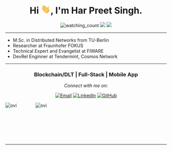 <h1 align="center">Hi <img src="https://raw.githubusercontent.com/ABSphreak/ABSphreak/master/gifs/Hi.gif" width="30px">, I'm Har Preet Singh.  </h1>
<p align="center">
  <img src="https://komarev.com/ghpvc/?username=OvinduWijethunge&color=brightgreen" alt="watching_count" />
  <img src="https://img.shields.io/badge/Focus-Distributed and Decentralized Systems-brightgreen" />
  <img src="https://img.shields.io/badge/Lives-Germany-success" />
</p>
<hr>

- M.Sc. in Distributed Networks from TU-Berlin
- Researcher at Fraunhofer FOKUS
- Technical Expert and Evangelist at FIWARE
- DevRel Enginner at Tendermint, Cosmos Network

<hr>
<h3 align="center">Blockchain/DLT | Full-Stack | Mobile App </h3>
<p align="center"> 
  <i> Connect with me on:</i>
</p>

<p align="center">
<a href="mailto:harpreet.singh@fiware.org" target="_blank"><img src="https://img.shields.io/badge/-Gmail-c14438?style=flat-square&logo=Gmail&logoColor=white" alt="Email"></a>
<a href="https://www.linkedin.com/in/singhhp1069/" target="_blank"><img src="https://img.shields.io/badge/LinkedIn-%230077B5.svg?&style=flat-square&logo=linkedin&logoColor=white" alt="LinkedIn"></a>
<a href="https://github.com/singhhp1069/" target="_blank"><img src="https://img.shields.io/badge/-GitHub-181717?style=flat-square&logo=github" alt="GitHub"></a>
</p>

<p><img align="left" src="https://github-readme-stats.vercel.app/api/top-langs?username=singhhp1069&show_icons=true&locale=en&layout=compact&theme=graywhite" alt="ovi" /></p>
<p>&nbsp;<img align="right" src="https://github-readme-stats.vercel.app/api?username=singhhp1069&show_icons=true&locale=en&theme=graywhite" alt="ovi" width="410" /></p>
<br><br><br><br><br>
<hr>




